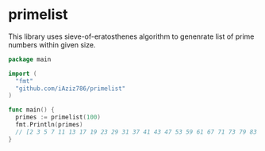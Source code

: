 # primelist

This library uses sieve-of-eratosthenes algorithm to genenrate list of prime numbers within given size.

```go
package main

import (
  "fmt"
  "github.com/iAziz786/primelist"
)

func main() {
  primes := primelist(100)
  fmt.Println(primes)
  // [2 3 5 7 11 13 17 19 23 29 31 37 41 43 47 53 59 61 67 71 73 79 83 89 97]
}
```